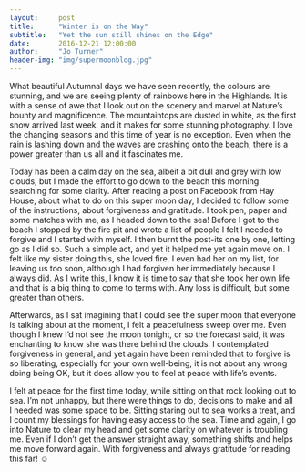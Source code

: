 ```yaml
---
layout:     post
title:      "Winter is on the Way"
subtitle:   "Yet the sun still shines on the Edge"
date:       2016-12-21 12:00:00
author:     "Jo Turner"
header-img: "img/supermoonblog.jpg"
---
```

What beautiful Autumnal days we have seen recently, the colours are stunning, and we are seeing plenty of rainbows here in the Highlands. It is with a sense of awe that I look out on the scenery and marvel at Nature’s bounty and magnificence. The mountaintops are dusted in white, as the first snow arrived last week, and it makes for some stunning photography. I love the changing seasons and this time of year is no exception. Even when the rain is lashing down and the waves are crashing onto the beach, there is a power greater than us all and it fascinates me.

Today has been a calm day on the sea, albeit a bit dull and grey with low clouds, but I made the effort to go down to the beach this morning searching for some clarity. After reading a post on Facebook from Hay House, about what to do on this super moon day, I decided to follow some of the instructions, about forgiveness and gratitude. I took pen, paper and some matches with me, as I headed down to the sea! Before I got to the beach I stopped by the fire pit and wrote a list of people I felt I needed to forgive and I started with myself. I then burnt the post-its one by one, letting go as I did so. Such a simple act, and yet it helped me yet again move on. I felt like my sister doing this, she loved fire. I even had her on my list, for leaving us too soon, although I had forgiven her immediately because I always did. As I write this, I know it is time to say that she took her own life and that is a big thing to come to terms with. Any loss is difficult, but some greater than others.

Afterwards, as I sat imagining that I could see the super moon that everyone is talking about at the moment, I felt a peacefulness sweep over me.  Even though I knew I’d not see the moon tonight, or so the forecast said, it was enchanting to know she was there behind the clouds.  I contemplated forgiveness in general, and yet again have been reminded that to forgive is so liberating, especially for your own well-being, it is not about any wrong doing being OK, but it does allow you to feel at peace with life’s events. 

I felt at peace for the first time today, while sitting on that rock looking out to sea. I’m not unhappy, but there were things to do, decisions to make and all I needed was some space to be. Sitting staring out to sea works a treat, and I count my blessings for having easy access to the sea. Time and again, I go into Nature to clear my head and get some clarity on whatever is troubling me. Even if I don’t get the answer straight away, something shifts and helps me move forward again. With forgiveness and always gratitude for reading this far! ☺
